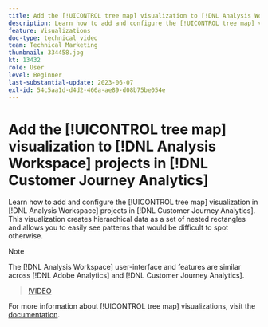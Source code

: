 ```yaml
---
title: Add the [!UICONTROL tree map] visualization to [!DNL Analysis Workspace] projects
description: Learn how to add and configure the [!UICONTROL tree map] visualization in [!DNL Analysis Workspace] projects in [!DNL Customer Journey Analytics].
feature: Visualizations
doc-type: technical video
team: Technical Marketing
thumbnail: 334458.jpg
kt: 13432
role: User
level: Beginner
last-substantial-update: 2023-06-07
exl-id: 54c5aa1d-d4d2-466a-ae89-d08b75be054e
---
```

# Add the [!UICONTROL tree map] visualization to [!DNL Analysis Workspace] projects in [!DNL Customer Journey Analytics]

Learn how to add and configure the [!UICONTROL tree map] visualization in [!DNL Analysis Workspace] projects in [!DNL Customer Journey Analytics]. This visualization creates hierarchical data as a set of nested rectangles and allows you to easily see patterns that would be difficult to spot otherwise.

>[!NOTE]
>
>The [!DNL Analysis Workspace] user-interface and features are similar across [!DNL Adobe Analytics] and [!DNL Customer Journey Analytics].

>[!VIDEO](https://video.tv.adobe.com/v/334458/?quality=12&learn=on)

For more information about [!UICONTROL tree map] visualizations, visit the [documentation](https://experienceleague.adobe.com/docs/analytics-platform/using/cja-workspace/visualizations/treemap.html).
